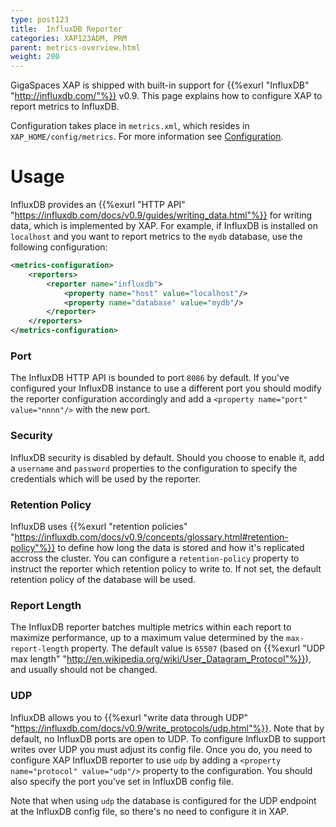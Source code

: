 ```yaml
---
type: post123
title:  InfluxDB Reporter
categories: XAP123ADM, PRM
parent: metrics-overview.html
weight: 200
---
```


GigaSpaces XAP is shipped with built-in support for {{%exurl "InfluxDB" "http://influxdb.com/"%}} v0.9. This page explains how to configure XAP to report metrics to InfluxDB. 

Configuration takes place in `metrics.xml`, which resides in `XAP_HOME/config/metrics`. For more information see [Configuration](./metrics-configuration.html).

# Usage

InfluxDB provides an {{%exurl "HTTP API" "https://influxdb.com/docs/v0.9/guides/writing_data.html"%}} for writing data, which is implemented by XAP. For example, if InfluxDB is installed on `localhost` and you want to report metrics to the `mydb` database, use the following configuration:

```xml
<metrics-configuration>
    <reporters>
        <reporter name="influxdb">
            <property name="host" value="localhost"/>
            <property name="database" value="mydb"/>
        </reporter>
    </reporters>
</metrics-configuration>
```

### Port

The InfluxDB HTTP API is bounded to port `8086` by default. If you've configured your InfluxDB instance to use a different port you should modify the reporter configuration accordingly and add a `<property name="port" value="nnnn"/>` with the new port.

### Security

InfluxDB security is disabled by default. Should you choose to enable it, add a `username` and `password` properties to the configuration to specify the credentials which will be used by the reporter.

### Retention Policy

InfluxDB uses {{%exurl "retention policies" "https://influxdb.com/docs/v0.9/concepts/glossary.html#retention-policy"%}} to define how long the data is stored and how it's replicated accross the cluster. You can configure a `retention-policy` property to instruct the reporter which retention policy to write to. If not set, the default retention policy of the database will be used.

### Report Length

The InfluxDB reporter batches multiple metrics within each report to maximize performance, up to a maximum value determined by the `max-report-length` property. The default value is `65507` (based on {{%exurl "UDP max length" "http://en.wikipedia.org/wiki/User_Datagram_Protocol"%}}), and usually should not be changed. 

### UDP

InfluxDB allows you to {{%exurl "write data through UDP" "https://influxdb.com/docs/v0.9/write_protocols/udp.html"%}}. Note that by default, no InfluxDB ports are open to UDP. To configure InfluxDB to support writes over UDP you must adjust its config file. Once you do, you need to configure XAP InfluxDB reporter to use `udp` by adding a `<property name="protocol" value="udp"/>` property to the configuration. You should also specify the port you've set in InfluxDB config file.

Note that when using `udp` the database is configured for the UDP endpoint at the InfluxDB config file, so there's no need to configure it in XAP.

